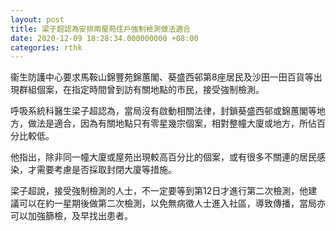 ```yaml
---
layout: post
title: 梁子超認為安排兩屋苑住戶強制檢測做法適合
date: 2020-12-09 18:28:34.000000000 +08:00
categories: rthk
---
```


衞生防護中心要求馬鞍山錦豐苑錦蕙閣、葵盛西邨第8座居民及沙田一田百貨等出現群組個案，在指定時間曾到訪有關地點的市民，接受強制檢測。

呼吸系統科醫生梁子超認為，當局沒有啟動相關法律，封鎖葵盛西邨或錦蕙閣等地方，做法是適合，因為有關地點只有零星幾宗個案，相對整幢大廈或地方，所佔百分比較低。

他指出，除非同一幢大廈或屋苑出現較高百分比的個案，或有很多不關連的居民感染，才需要考慮是否採取封閉大廈等措施。

梁子超說，接受強制檢測的人士，不一定要等到第12日才進行第二次檢測，他建議可以在約一星期後做第二次檢測，以免無病徵人士進入社區，導致傳播，當局亦可以加強篩檢，及早找出患者。

